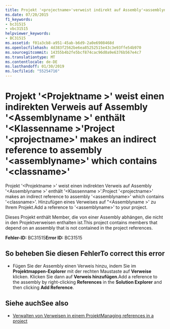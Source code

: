 ```yaml
---
title: Projekt '<projectname>'verweist indirekt auf Assembly'<assemblyname>"die contains"<classname>"
ms.date: 07/20/2015
f1_keywords:
- bc31515
- vbc31515
helpviewer_keywords:
- BC31515
ms.assetid: f01a3cb8-a951-45ab-b6d9-2a0e6908468d
ms.openlocfilehash: 4d383f2562be6ea85252515e43c3e93ffe54b970
ms.sourcegitcommit: 14355b4b2fe5bcf874cac96d0a9e6376b567e4c7
ms.translationtype: MT
ms.contentlocale: de-DE
ms.lasthandoff: 01/30/2019
ms.locfileid: "55254716"
---
```

# <a name="project-projectname-makes-an-indirect-reference-to-assembly-assemblyname-which-contains-classname"></a><span data-ttu-id="e4158-102">Projekt '\<Projektname >' weist einen indirekten Verweis auf Assembly '\<Assemblyname >' enthält '\<Klassenname >'</span><span class="sxs-lookup"><span data-stu-id="e4158-102">Project '\<projectname>' makes an indirect reference to assembly '\<assemblyname>' which contains '\<classname>'</span></span>
<span data-ttu-id="e4158-103">Projekt '\<Projektname >' weist einen indirekten Verweis auf Assembly '\<Assemblyname >' enthält '\<Klassenname >'.</span><span class="sxs-lookup"><span data-stu-id="e4158-103">Project '\<projectname>' makes an indirect reference to assembly '\<assemblyname>' which contains '\<classname>'.</span></span> <span data-ttu-id="e4158-104">Hinzufügen eines Verweises auf "\<Assemblyname >' zu Ihrem Projekt.</span><span class="sxs-lookup"><span data-stu-id="e4158-104">Add a reference to '\<assemblyname>' to your project.</span></span>  
  
 <span data-ttu-id="e4158-105">Dieses Projekt enthält Member, die von einer Assembly abhängen, die nicht in den Projektverweisen enthalten ist.</span><span class="sxs-lookup"><span data-stu-id="e4158-105">This project contains members that depend on an assembly that is not contained in the project references.</span></span>  
  
 <span data-ttu-id="e4158-106">**Fehler-ID:** BC31515</span><span class="sxs-lookup"><span data-stu-id="e4158-106">**Error ID:** BC31515</span></span>  
  
## <a name="to-correct-this-error"></a><span data-ttu-id="e4158-107">So beheben Sie diesen Fehler</span><span class="sxs-lookup"><span data-stu-id="e4158-107">To correct this error</span></span>  
  
-   <span data-ttu-id="e4158-108">Fügen Sie der Assembly einen Verweis hinzu, indem Sie im **Projektmappen-Explorer** mit der rechten Maustaste auf **Verweise** klicken. Klicken Sie dann auf **Verweis hinzufügen**.</span><span class="sxs-lookup"><span data-stu-id="e4158-108">Add a reference to the assembly by right-clicking **References** in the **Solution Explorer** and then clicking **Add Reference**.</span></span>  
  
## <a name="see-also"></a><span data-ttu-id="e4158-109">Siehe auch</span><span class="sxs-lookup"><span data-stu-id="e4158-109">See also</span></span>
- [<span data-ttu-id="e4158-110">Verwalten von Verweisen in einem Projekt</span><span class="sxs-lookup"><span data-stu-id="e4158-110">Managing references in a project</span></span>](/visualstudio/ide/managing-references-in-a-project)

